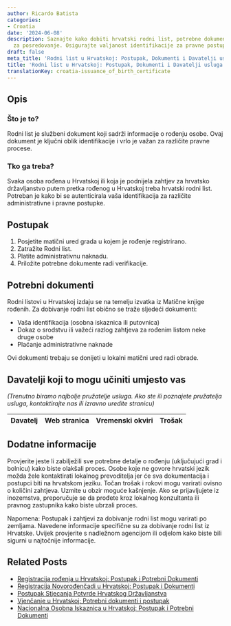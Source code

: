 ```yaml
---
author: Ricardo Batista
categories:
- Croatia
date: '2024-06-08'
description: Saznajte kako dobiti hrvatski rodni list, potrebne dokumente i opcije
  za posredovanje. Osigurajte valjanost identifikacije za pravne postupke.
draft: false
meta_title: 'Rodni list u Hrvatskoj: Postupak, Dokumenti i Davatelji usluga'
title: 'Rodni list u Hrvatskoj: Postupak, Dokumenti i Davatelji usluga'
translationKey: croatia-issuance_of_birth_certificate
---
```



## Opis
### Što je to?
Rodni list je službeni dokument koji sadrži informacije o rođenju osobe. Ovaj dokument je ključni oblik identifikacije i vrlo je važan za različite pravne procese.

### Tko ga treba?
Svaka osoba rođena u Hrvatskoj ili koja je podnijela zahtjev za hrvatsko državljanstvo putem pretka rođenog u Hrvatskoj treba hrvatski rodni list. Potreban je kako bi se autenticirala vaša identifikacija za različite administrativne i pravne postupke.

## Postupak
1. Posjetite matični ured grada u kojem je rođenje registrirano.
2. Zatražite Rodni list.
3. Platite administrativnu naknadu.
4. Priložite potrebne dokumente radi verifikacije.

## Potrebni dokumenti
Rodni listovi u Hrvatskoj izdaju se na temelju izvatka iz Matične knjige rođenih. Za dobivanje rodni list obično se traže sljedeći dokumenti:

- Vaša identifikacija (osobna iskaznica ili putovnica)
- Dokaz o srodstvu ili važeći razlog zahtjeva za rođenim listom neke druge osobe
- Plaćanje administrativne naknade

Ovi dokumenti trebaju se donijeti u lokalni matični ured radi obrade.

## Davatelji koji to mogu učiniti umjesto vas

_(Trenutno biramo najbolje pružatelje usluga. Ako ste ili poznajete pružatelja usluga, kontaktirajte nas ili izravno uredite stranicu)_

| Davatelj | Web stranica | Vremenski okviri | Trošak |
| --------------- | --------------- | :-------------: | :-------------: |

## Dodatne informacije
Provjerite jeste li zabilježili sve potrebne detalje o rođenju (uključujući grad i bolnicu) kako biste olakšali proces. Osobe koje ne govore hrvatski jezik možda žele kontaktirati lokalnog prevoditelja jer će sva dokumentacija i postupci biti na hrvatskom jeziku. Točan trošak i rokovi mogu varirati ovisno o količini zahtjeva. Uzmite u obzir moguće kašnjenje. Ako se prijavljujete iz inozemstva, preporučuje se da prođete kroz lokalnog konzultanta ili pravnog zastupnika kako biste ubrzali proces.

Napomena: Postupak i zahtjevi za dobivanje rodni list mogu varirati po zemljama. Navedene informacije specifične su za dobivanje rodni list iz Hrvatske. Uvijek provjerite s nadležnom agencijom ili odjelom kako biste bili sigurni u najtočnije informacije.
## Related Posts

- [Registracija rođenja u Hrvatskoj: Postupak i Potrebni Dokumenti](https://tramitit.com/hr/guides/croatia/upis_u_maticnu_knjigu_rodenih/)
- [Registracija Novorođenčadi u Hrvatskoj: Postupak i Dokumenti](https://tramitit.com/hr/guides/croatia/postupak_prijave_novorodencadi/)
- [Postupak Stjecanja Potvrde Hrvatskog Državljanstva](https://tramitit.com/hr/guides/croatia/izdavanje_domovnice/)
- [Vjenčanje u Hrvatskoj: Potrebni dokumenti i postupak](https://tramitit.com/hr/guides/croatia/izdavanje_vjencanog_lista/)
- [Nacionalna Osobna Iskaznica u Hrvatskoj: Postupak i Potrebni Dokumenti](https://tramitit.com/hr/guides/croatia/izdavanje_osobne_iskaznice/)
